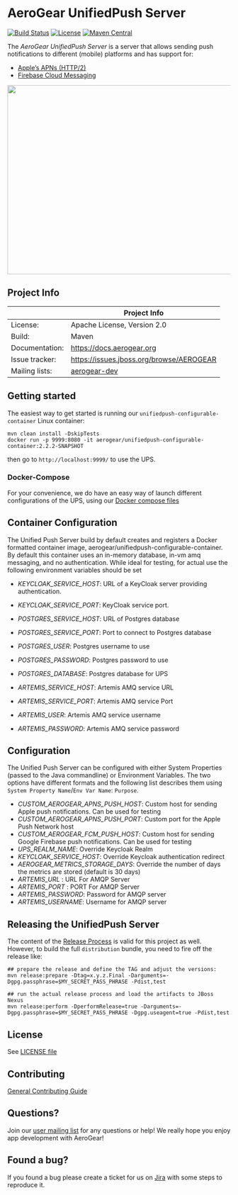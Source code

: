 # AeroGear UnifiedPush Server

[![Build Status](https://travis-ci.org/aerogear/aerogear-unifiedpush-server.png)](https://travis-ci.org/aerogear/aerogear-unifiedpush-server)
[![License](https://img.shields.io/:license-Apache2-blue.svg)](http://www.apache.org/licenses/LICENSE-2.0)
[![Maven Central](https://maven-badges.herokuapp.com/maven-central/org.jboss.aerogear.unifiedpush/unifiedpush-parent/badge.svg)](https://maven-badges.herokuapp.com/maven-central/org.jboss.aerogear.unifiedpush/unifiedpush-parent)

The _AeroGear UnifiedPush Server_ is a server that allows sending push notifications to different (mobile) platforms and has support for:
* [Apple’s APNs (HTTP/2)](https://developer.apple.com/library/content/documentation/NetworkingInternet/Conceptual/RemoteNotificationsPG/APNSOverview.html#//apple_ref/doc/uid/TP40008194-CH8-SW1)
* [Firebase Cloud Messaging](https://firebase.google.com/docs/cloud-messaging/)

<img src="https://raw.githubusercontent.com/aerogear/aerogear-unifiedpush-server/master/ups-ui-screenshot.png" height="427px" width="550px" />

## Project Info

|                 | Project Info                                                     |
| --------------- | ---------------------------------------------------------------- |
| License:        | Apache License, Version 2.0                                      |
| Build:          | Maven                                                            |
| Documentation:  | https://docs.aerogear.org                                        |
| Issue tracker:  | https://issues.jboss.org/browse/AEROGEAR                         |
| Mailing lists:  | [aerogear-dev](https://groups.google.com/forum/#!forum/aerogear) |

## Getting started

The easiest way to get started is running our `unifiedpush-configurable-container` Linux container:

```
mvn clean install -DskipTests
docker run -p 9999:8080 -it aerogear/unifiedpush-configurable-container:2.2.2-SNAPSHOT 
```

then go to `http://localhost:9999/` to use the UPS.

### Docker-Compose

For your convenience, we do have an easy way of launch different configurations of the UPS, using our [Docker compose files](docker-compose)

## Container Configuration

The Unified Push Server build by default creates and registers a Docker formatted container image, aerogear/unifiedpush-configurable-container.  By default this container uses an in-memory database, in-vm amq messaging, and no authentication.  While ideal for testing, for actual use the following environment variables should be set 

* _KEYCLOAK_SERVICE_HOST_: URL of a KeyCloak server providing authentication.
* _KEYCLOAK_SERVICE_PORT_: KeyCloak service port.

* _POSTGRES_SERVICE_HOST_: URL of Postgres database
* _POSTGRES_SERVICE_PORT_: Port to connect to Postgres database
* _POSTGRES_USER_: Postgres username to use
* _POSTGRES_PASSWORD_: Postgres password to use
* _POSTGRES_DATABASE_: Postgres database for UPS

* _ARTEMIS_SERVICE_HOST_: Artemis AMQ service URL
* _ARTEMIS_SERVICE_PORT_: Artemis AMQ service Port
* _ARTEMIS_USER_: Artemis AMQ service username
* _ARTEMIS_PASSWORD_: Artemis AMQ service password

## Configuration

The Unified Push Server can be configured with either System Properties (passed to the Java commandline) or Environment Variables. The two options have different formats and the following list describes them using `System Property Name`/`Env Var Name`: `Purpose`.

* _CUSTOM_AEROGEAR_APNS_PUSH_HOST_: Custom host for sending Apple push notifications. Can be used for testing
* _CUSTOM_AEROGEAR_APNS_PUSH_PORT_: Custom port for the Apple Push Network host
* _CUSTOM_AEROGEAR_FCM_PUSH_HOST_: Custom host for sending Google Firebase push notifications. Can be used for testing
* _UPS_REALM_NAME_: Override Keycloak Realm
* _KEYCLOAK_SERVICE_HOST_: Override Keycloak authentication redirect
* _AEROGEAR_METRICS_STORAGE_DAYS_: Override the number of days the metrics are stored (default is 30 days)
* _ARTEMIS_URL_ : URL For AMQP Server
* _ARTEMIS_PORT_ : PORT For AMQP Server
* _ARTEMIS_PASSWORD_: Password for AMQP server
* _ARTEMIS_USERNAME_: Username for AMQP server

## Releasing the UnifiedPush Server

The content of the [Release Process](https://github.com/aerogear/collateral/wiki/Release-Process-(Java)) is valid for this project as well. However, to build the full `distribution` bundle, you need to fire off the release like:

```
## prepare the release and define the TAG and adjust the versions:
mvn release:prepare -Dtag=x.y.z.Final -Darguments=-Dgpg.passphrase=$MY_SECRET_PASS_PHRASE -Pdist,test

## run the actual release process and load the artifacts to JBoss Nexus
mvn release:perform -DperformRelease=true -Darguments=-Dgpg.passphrase=$MY_SECRET_PASS_PHRASE -Dgpg.useagent=true -Pdist,test
```

## License 

See [LICENSE file](./LICENSE.txt)

## Contributing

[General Contributing Guide](.github/CONTRIBUTING.md)

## Questions?

Join our [user mailing list](https://groups.google.com/forum/#!forum/aerogear) for any questions or help! We really hope you enjoy app development with AeroGear!

## Found a bug?

If you found a bug please create a ticket for us on [Jira](https://issues.jboss.org/browse/AEROGEAR) with some steps to reproduce it.
